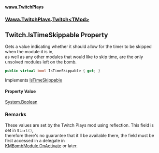 #### [wawa.TwitchPlays](index.md 'index')
### [Wawa.TwitchPlays](Wawa.TwitchPlays.md 'Wawa.TwitchPlays').[Twitch&lt;TMod&gt;](Twitch{TMod}.md 'Wawa.TwitchPlays.Twitch<TMod>')

## Twitch<TMod>.IsTimeSkippable Property

Gets a value indicating whether it should allow for the timer to be skipped when the module it is in,  
as well as any other modules that would like to skip time, are the only unsolved modules left on the bomb.

```csharp
public virtual bool IsTimeSkippable { get; }
```

Implements [IsTimeSkippable](ITwitchDeclarable.IsTimeSkippable.md 'Wawa.TwitchPlays.ITwitchDeclarable.IsTimeSkippable')

#### Property Value
[System.Boolean](https://docs.microsoft.com/en-us/dotnet/api/System.Boolean 'System.Boolean')

### Remarks
  
These values are set by the Twitch Plays mod using reflection. This field is set in `Start()`,  
therefore there's no guarantee that it'll be available there, the field must be first accessed in a delegate in  
[KMBombModule.OnActivate](https://docs.microsoft.com/en-us/dotnet/api/KMBombModule.OnActivate 'KMBombModule.OnActivate') or later.